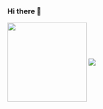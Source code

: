 ### Hi there 👋

<div>
  <img height="180em" align="center" src="https://github-readme-stats-eight-theta.vercel.app/api?username=carlos01amc&show_icons=true&theme=dark&include_all_commits=true&count_private=true"/>
  <a href=""> <img align="center" src="https://github-readme-stats-sigma-five.vercel.app/api/top-langs/?username=carlos01amc&theme=react&line_height=40&hide=css"/> </a>
 </div>
